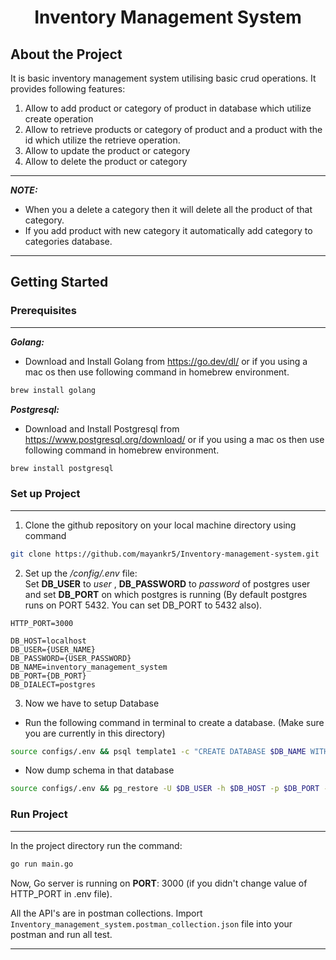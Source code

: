 <h1 align="center">Inventory Management System</h1>

## About the Project

It is basic inventory management system utilising basic crud operations. It provides following features:
1. Allow to add product or category of product in database which utilize create operation
2. Allow to retrieve products or category of product and a product with the id which utilize the retrieve operation.
3. Allow to update the product or category 
4. Allow to delete the product or category

---
**_NOTE:_**
  * When you a delete a category then it will delete all the product of that category.
  * If you add product with new category it automatically add category to categories database.
---

## Getting Started

### Prerequisites
---

**_Golang:_**
* Download and Install Golang from https://go.dev/dl/ or if you using a mac os then use following command in homebrew environment.
```sh
brew install golang
```

**_Postgresql:_**
* Download and Install Postgresql from https://www.postgresql.org/download/ or if you using a mac os then use following command in homebrew environment.
```sh
brew install postgresql
```

### Set up Project
---
1. Clone the github repository on your local machine directory using command
```sh
git clone https://github.com/mayankr5/Inventory-management-system.git
```
2. Set up the _/config/.env_ file: <br>
Set **DB_USER** to _user_ , **DB_PASSWORD** to _password_ of postgres user and set **DB_PORT** on which postgres is running (By default postgres runs on PORT 5432. You can set DB_PORT to 5432 also).
```
HTTP_PORT=3000

DB_HOST=localhost
DB_USER={USER_NAME}
DB_PASSWORD={USER_PASSWORD}
DB_NAME=inventory_management_system
DB_PORT={DB_PORT}
DB_DIALECT=postgres
```
3. Now we have to setup Database
- Run the following command in terminal to create a database. (Make sure you are currently in this directory)
```sh
source configs/.env && psql template1 -c "CREATE DATABASE $DB_NAME WITH OWNER $DB_USER;";
```
- Now dump schema in that database
```sh
source configs/.env && pg_restore -U $DB_USER -h $DB_HOST -p $DB_PORT -d $DB_NAME db.dump
```

### Run Project

---
In the project directory run the command:
```sh
go run main.go
```

Now, Go server is running on **PORT**: 3000 (if you didn't change value of HTTP_PORT in .env file).

All the API's are in postman collections. Import `Inventory_management_system.postman_collection.json` file into your postman and run all test.

---

